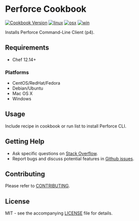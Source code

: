# Perforce Cookbook

[![Cookbook Version](http://img.shields.io/cookbook/v/perforce.svg?style=flat-square)][supermarket]
[![linux](http://img.shields.io/travis/dhoer/chef-perforce/master.svg?label=linux&style=flat-square)][linux]
[![osx](http://img.shields.io/travis/dhoer/chef-perforce/macosx.svg?label=macosx&style=flat-square)][osx]
[![win](https://img.shields.io/appveyor/ci/dhoer/chef-perforce/master.svg?label=windows&style=flat-square)][win]

[supermarket]: https://supermarket.chef.io/cookbooks/perforce
[linux]: https://travis-ci.org/dhoer/chef-perforce/branches
[osx]: https://travis-ci.org/dhoer/chef-perforce/branches
[win]: https://ci.appveyor.com/project/dhoer/chef-perforce

Installs Perforce Command-Line Client (p4).

## Requirements

- Chef 12.14+

### Platforms

- CentOS/RedHat/Fedora 
- Debian/Ubuntu
- Mac OS X
- Windows

## Usage

Include recipe in cookbook or run list to install Perforce CLI.

## Getting Help

- Ask specific questions on [Stack Overflow](http://stackoverflow.com/questions/tagged/chef+perforce).
- Report bugs and discuss potential features in [Github issues](https://github.com/dhoer/chef-perforce/issues).

## Contributing

Please refer to [CONTRIBUTING](https://github.com/dhoer/chef-perforce/blob/master/CONTRIBUTING.md).

## License

MIT - see the accompanying [LICENSE](https://github.com/dhoer/chef-perforce/blob/master/LICENSE.md) file for details.
